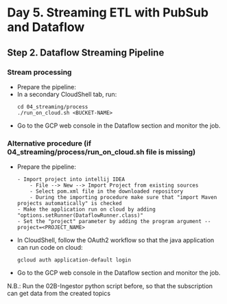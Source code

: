 # Day 5. Streaming ETL with PubSub and Dataflow
## Step 2. Dataflow Streaming Pipeline

### Stream processing
* Prepare the pipeline:
* In a secondary CloudShell tab, run:
	```
	cd 04_streaming/process
	./run_on_cloud.sh <BUCKET-NAME>
	```
* Go to the GCP web console in the Dataflow section and monitor the job.

### Alternative procedure (if 04_streaming/process/run_on_cloud.sh file is missing)
* Prepare the pipeline:
	```
	- Import project into intellij IDEA
		- File --> New --> Import Project from existing sources
		- Select pom.xml file in the downloaded repository
		- During the importing procedure make sure that "import Maven projects automatically" is checked
	- Make the application run on cloud by adding "options.setRunner(DataflowRunner.class)"
	- Set the "project" parameter by adding the program argument --project=<PROJECT_NAME>
	```
* In CloudShell, follow the OAuth2 workflow so that the java application can run code on cloud:
	```
	gcloud auth application-default login
	```
* Go to the GCP web console in the Dataflow section and monitor the job.

N.B.: Run the 02B-Ingestor python script before, so that the subscription can get data from the created topics
